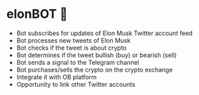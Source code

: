 # elonBOT 🤖

- Bot subscribes for updates of Elon Musk Twitter account feed 
- Bot processes new tweets of Elon Musk 
- Bot checks if the tweet is about crypto 
- Bot determines if the tweet bullish (buy) or bearish (sell) 
- Bot sends a signal to the Telegram channel 
- Bot purchases/sells the crypto on the crypto exchange 
- Integrate it with OB platform 
- Opportunity to link other Twitter accounts
